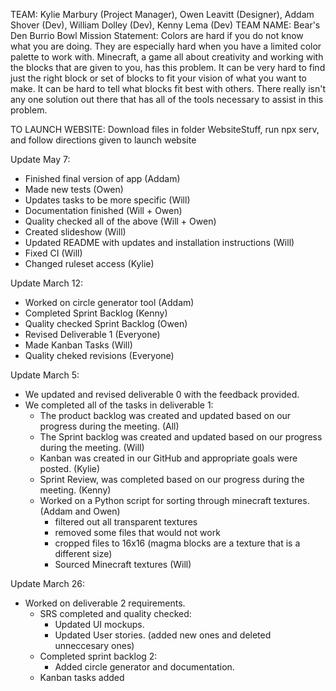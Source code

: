 TEAM: Kylie Marbury (Project Manager),  Owen Leavitt (Designer), Addam Shover (Dev), William Dolley (Dev), Kenny Lema (Dev)
TEAM NAME: Bear's Den Burrio Bowl
Mission Statement: Colors are hard if you do not know what you are doing. They are especially hard when you have a limited color palette to work with. Minecraft, a game all about creativity and working with the blocks that are given to you, has this problem. It can be very hard to find just the right block or set of blocks to fit your vision of what you want to make. It can be hard to tell what blocks fit best with others. There really isn't any one solution out there that has all of the tools necessary to assist in this problem.

TO LAUNCH WEBSITE:
Download files in folder WebsiteStuff, run npx serv, and follow directions given to launch website

Update May 7:
  - Finished final version of app (Addam)
  - Made new tests (Owen)
  - Updates tasks to be more specific (Will)
  - Documentation finished (Will + Owen)
  - Quality checked all of the above (Will + Owen)
  - Created slideshow (Will)
  - Updated README with updates and installation instructions (Will)
  - Fixed CI (Will)
  - Changed ruleset access (Kylie)

Update March 12:
  - Worked on circle generator tool (Addam)
  - Completed Sprint Backlog (Kenny)
  - Quality checked Sprint Backlog (Owen)
  - Revised Deliverable 1 (Everyone)
  - Made Kanban Tasks (Will)
  - Quality cheked revisions (Everyone)

Update March 5:
  - We updated and revised deliverable 0 with the feedback provided.
  - We completed all of the tasks in deliverable 1:
    - The product backlog was created and updated based on our progress during the meeting. (All)
    - The Sprint backlog was created and updated based on our progress during the meeting. (Will)
    - Kanban was created in our GitHub and appropriate goals were posted. (Kylie)
    - Sprint Review, was completed based on our progress during the meeting. (Kenny)
    - Worked on a Python script for sorting through minecraft textures. (Addam and Owen)
      - filtered out all transparent textures
      - removed some files that would not work
      - cropped files to 16x16 (magma blocks are a texture that is a different size)
      - Sourced Minecraft textures (Will)
  
Update March 26:
  - Worked on deliverable 2 requirements.
    - SRS completed and quality checked: 
      - Updated UI mockups.
      - Updated User stories. (added new ones and deleted unneccesary ones)
    - Completed sprint backlog 2:
      - Added circle generator and documentation.
    - Kanban tasks added
    
